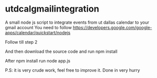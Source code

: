 # utdcalgmailintegration
A small node js script to integrate events from ut dallas calendar to your gmail account
You need to follow https://developers.google.com/google-apps/calendar/quickstart/nodejs

Follow till step 2

And then download the source code and run npm install

After npm install run node app.js

P.S: it is very crude work, feel free to improve it. Done in very hurry
